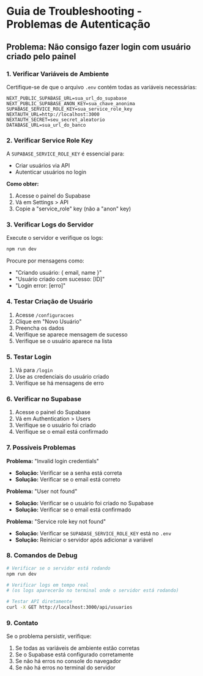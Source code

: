 # Guia de Troubleshooting - Problemas de Autenticação

## Problema: Não consigo fazer login com usuário criado pelo painel

### 1. Verificar Variáveis de Ambiente

Certifique-se de que o arquivo `.env` contém todas as variáveis necessárias:

```env
NEXT_PUBLIC_SUPABASE_URL=sua_url_do_supabase
NEXT_PUBLIC_SUPABASE_ANON_KEY=sua_chave_anonima
SUPABASE_SERVICE_ROLE_KEY=sua_service_role_key
NEXTAUTH_URL=http://localhost:3000
NEXTAUTH_SECRET=seu_secret_aleatorio
DATABASE_URL=sua_url_do_banco
```

### 2. Verificar Service Role Key

A `SUPABASE_SERVICE_ROLE_KEY` é essencial para:

- Criar usuários via API
- Autenticar usuários no login

**Como obter:**

1. Acesse o painel do Supabase
2. Vá em Settings > API
3. Copie a "service_role" key (não a "anon" key)

### 3. Verificar Logs do Servidor

Execute o servidor e verifique os logs:

```bash
npm run dev
```

Procure por mensagens como:

- "Criando usuário: { email, name }"
- "Usuário criado com sucesso: [ID]"
- "Login error: [erro]"

### 4. Testar Criação de Usuário

1. Acesse `/configuracoes`
2. Clique em "Novo Usuário"
3. Preencha os dados
4. Verifique se aparece mensagem de sucesso
5. Verifique se o usuário aparece na lista

### 5. Testar Login

1. Vá para `/login`
2. Use as credenciais do usuário criado
3. Verifique se há mensagens de erro

### 6. Verificar no Supabase

1. Acesse o painel do Supabase
2. Vá em Authentication > Users
3. Verifique se o usuário foi criado
4. Verifique se o email está confirmado

### 7. Possíveis Problemas

**Problema:** "Invalid login credentials"

- **Solução:** Verificar se a senha está correta
- **Solução:** Verificar se o email está correto

**Problema:** "User not found"

- **Solução:** Verificar se o usuário foi criado no Supabase
- **Solução:** Verificar se o email está confirmado

**Problema:** "Service role key not found"

- **Solução:** Verificar se `SUPABASE_SERVICE_ROLE_KEY` está no `.env`
- **Solução:** Reiniciar o servidor após adicionar a variável

### 8. Comandos de Debug

```bash
# Verificar se o servidor está rodando
npm run dev

# Verificar logs em tempo real
# (os logs aparecerão no terminal onde o servidor está rodando)

# Testar API diretamente
curl -X GET http://localhost:3000/api/usuarios
```

### 9. Contato

Se o problema persistir, verifique:

1. Se todas as variáveis de ambiente estão corretas
2. Se o Supabase está configurado corretamente
3. Se não há erros no console do navegador
4. Se não há erros no terminal do servidor

